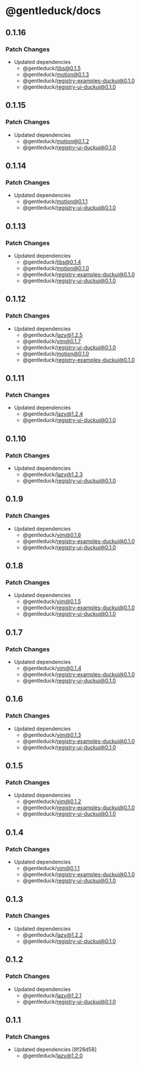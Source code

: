# @gentleduck/docs

## 0.1.16

### Patch Changes

- Updated dependencies
  - @gentleduck/libs@0.1.5
  - @gentleduck/motion@0.1.3
  - @gentleduck/registry-examples-duckui@0.1.0
  - @gentleduck/registry-ui-duckui@0.1.0

## 0.1.15

### Patch Changes

- Updated dependencies
  - @gentleduck/motion@0.1.2
  - @gentleduck/registry-ui-duckui@0.1.0

## 0.1.14

### Patch Changes

- Updated dependencies
  - @gentleduck/motion@0.1.1
  - @gentleduck/registry-ui-duckui@0.1.0

## 0.1.13

### Patch Changes

- Updated dependencies
  - @gentleduck/libs@0.1.4
  - @gentleduck/motion@0.1.0
  - @gentleduck/registry-examples-duckui@0.1.0
  - @gentleduck/registry-ui-duckui@0.1.0

## 0.1.12

### Patch Changes

- Updated dependencies
  - @gentleduck/lazy@1.2.5
  - @gentleduck/vim@0.1.7
  - @gentleduck/registry-ui-duckui@0.1.0
  - @gentleduck/motion@0.1.0
  - @gentleduck/registry-examples-duckui@0.1.0

## 0.1.11

### Patch Changes

- Updated dependencies
  - @gentleduck/lazy@1.2.4
  - @gentleduck/registry-ui-duckui@0.1.0

## 0.1.10

### Patch Changes

- Updated dependencies
  - @gentleduck/lazy@1.2.3
  - @gentleduck/registry-ui-duckui@0.1.0

## 0.1.9

### Patch Changes

- Updated dependencies
  - @gentleduck/vim@0.1.6
  - @gentleduck/registry-examples-duckui@0.1.0
  - @gentleduck/registry-ui-duckui@0.1.0

## 0.1.8

### Patch Changes

- Updated dependencies
  - @gentleduck/vim@0.1.5
  - @gentleduck/registry-examples-duckui@0.1.0
  - @gentleduck/registry-ui-duckui@0.1.0

## 0.1.7

### Patch Changes

- Updated dependencies
  - @gentleduck/vim@0.1.4
  - @gentleduck/registry-examples-duckui@0.1.0
  - @gentleduck/registry-ui-duckui@0.1.0

## 0.1.6

### Patch Changes

- Updated dependencies
  - @gentleduck/vim@0.1.3
  - @gentleduck/registry-examples-duckui@0.1.0
  - @gentleduck/registry-ui-duckui@0.1.0

## 0.1.5

### Patch Changes

- Updated dependencies
  - @gentleduck/vim@0.1.2
  - @gentleduck/registry-examples-duckui@0.1.0
  - @gentleduck/registry-ui-duckui@0.1.0

## 0.1.4

### Patch Changes

- Updated dependencies
  - @gentleduck/vim@0.1.1
  - @gentleduck/registry-examples-duckui@0.1.0
  - @gentleduck/registry-ui-duckui@0.1.0

## 0.1.3

### Patch Changes

- Updated dependencies
  - @gentleduck/lazy@1.2.2
  - @gentleduck/registry-ui-duckui@0.1.0

## 0.1.2

### Patch Changes

- Updated dependencies
  - @gentleduck/lazy@1.2.1
  - @gentleduck/registry-ui-duckui@0.1.0

## 0.1.1

### Patch Changes

- Updated dependencies [8f28d58]
  - @gentleduck/lazy@1.2.0
